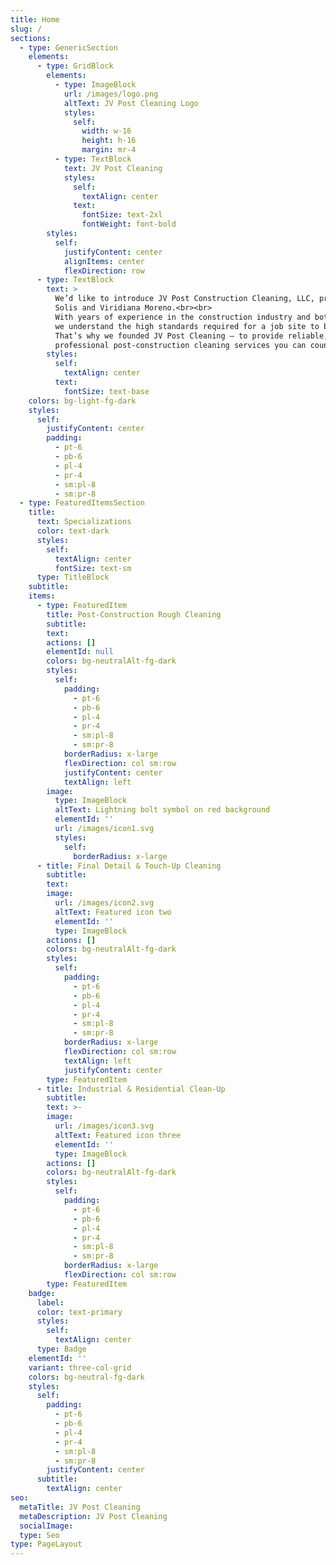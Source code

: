 ```yaml
---
title: Home
slug: /
sections:
  - type: GenericSection
    elements:
      - type: GridBlock
        elements:
          - type: ImageBlock
            url: /images/logo.png
            altText: JV Post Cleaning Logo
            styles:
              self:
                width: w-16
                height: h-16
                margin: mr-4
          - type: TextBlock
            text: JV Post Cleaning
            styles:
              self:
                textAlign: center
              text:
                fontSize: text-2xl
                fontWeight: font-bold
        styles:
          self:
            justifyContent: center
            alignItems: center
            flexDirection: row
      - type: TextBlock
        text: >
          We’d like to introduce JV Post Construction Cleaning, LLC, proudly owned by Joanne
          Solis and Viridiana Moreno.<br><br>
          With years of experience in the construction industry and both of us holding OSHA 10 & OSHA 30 certifications,
          we understand the high standards required for a job site to be truly complete.<br><br>
          That’s why we founded JV Post Cleaning — to provide reliable, detail-oriented, and
          professional post-construction cleaning services you can count on.
        styles:
          self:
            textAlign: center
          text:
            fontSize: text-base
    colors: bg-light-fg-dark
    styles:
      self:
        justifyContent: center
        padding:
          - pt-6
          - pb-6
          - pl-4
          - pr-4
          - sm:pl-8
          - sm:pr-8
  - type: FeaturedItemsSection
    title:
      text: Specializations
      color: text-dark
      styles:
        self:
          textAlign: center
          fontSize: text-sm
      type: TitleBlock
    subtitle: 
    items:
      - type: FeaturedItem
        title: Post-Construction Rough Cleaning
        subtitle:
        text:
        actions: []
        elementId: null
        colors: bg-neutralAlt-fg-dark
        styles:
          self:
            padding:
              - pt-6
              - pb-6
              - pl-4
              - pr-4
              - sm:pl-8
              - sm:pr-8
            borderRadius: x-large
            flexDirection: col sm:row
            justifyContent: center
            textAlign: left
        image:
          type: ImageBlock
          altText: Lightning bolt symbol on red background
          elementId: ''
          url: /images/icon1.svg
          styles:
            self:
              borderRadius: x-large
      - title: Final Detail & Touch-Up Cleaning
        subtitle:
        text:
        image:
          url: /images/icon2.svg
          altText: Featured icon two
          elementId: ''
          type: ImageBlock
        actions: []
        colors: bg-neutralAlt-fg-dark
        styles:
          self:
            padding:
              - pt-6
              - pb-6
              - pl-4
              - pr-4
              - sm:pl-8
              - sm:pr-8
            borderRadius: x-large
            flexDirection: col sm:row
            textAlign: left
            justifyContent: center
        type: FeaturedItem
      - title: Industrial & Residential Clean-Up
        subtitle:
        text: >-
        image:
          url: /images/icon3.svg
          altText: Featured icon three
          elementId: ''
          type: ImageBlock
        actions: []
        colors: bg-neutralAlt-fg-dark
        styles:
          self:
            padding:
              - pt-6
              - pb-6
              - pl-4
              - pr-4
              - sm:pl-8
              - sm:pr-8
            borderRadius: x-large
            flexDirection: col sm:row
        type: FeaturedItem
    badge:
      label:
      color: text-primary
      styles:
        self:
          textAlign: center
      type: Badge
    elementId: ''
    variant: three-col-grid
    colors: bg-neutral-fg-dark
    styles:
      self:
        padding:
          - pt-6
          - pb-6
          - pl-4
          - pr-4
          - sm:pl-8
          - sm:pr-8
        justifyContent: center
      subtitle:
        textAlign: center
seo:
  metaTitle: JV Post Cleaning
  metaDescription: JV Post Cleaning
  socialImage:
  type: Seo
type: PageLayout
---
```

